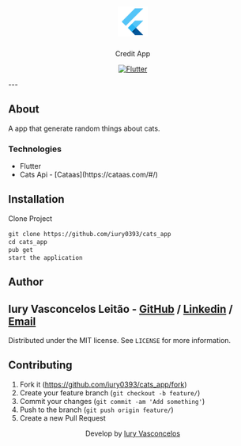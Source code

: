 <h1 align="center"><img src="./assets/flutter-logo.png" alt="Flutter" /></h1>
<p align="center">Credit App</p>
<p align="center">
  <a href="https://flutter.dev/">
    <img src="https://img.shields.io/badge/Flutter-CP-blue?style=plastic&logo=Flutter" alt="Flutter" />
  </a>
</p>
---

## About

A app that generate random things about cats.

### Technologies

<ul>
    <li>Flutter</li>
    <li>Cats Api - [Cataas](https://cataas.com/#/)</li>
</ul>

## Installation

Clone Project

```git
git clone https://github.com/iury0393/cats_app
cd cats_app
pub get
start the application
```

## Author

## Iury Vasconcelos Leitão - [GitHub](https://github.com/iury0393) / [Linkedin](https://www.linkedin.com/in/iury-vasconcelos-dev/) / [Email](mailto:iury0393@gmail.com)

Distributed under the MIT license. See `LICENSE` for more information.

## Contributing

1. Fork it (<https://github.com/iury0393/cats_app/fork>)
2. Create your feature branch (`git checkout -b feature/`)
3. Commit your changes (`git commit -am 'Add something'`)
4. Push to the branch (`git push origin feature/`)
5. Create a new Pull Request

<p align="center">Develop by <a href="https://github.com/iury0393">Iury Vasconcelos</a></p>
